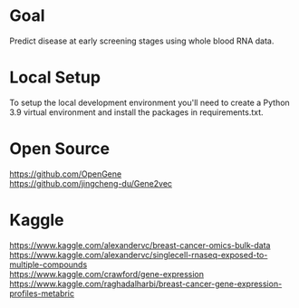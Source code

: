 # Goal
Predict disease at early screening stages using whole blood RNA data.

# Local Setup
To setup the local development environment you'll need to create a Python 3.9 virtual environment and install the packages in requirements.txt.

# Open Source
https://github.com/OpenGene <br>
https://github.com/jingcheng-du/Gene2vec 

# Kaggle
https://www.kaggle.com/alexandervc/breast-cancer-omics-bulk-data <br>
https://www.kaggle.com/alexandervc/singlecell-rnaseq-exposed-to-multiple-compounds <br>
https://www.kaggle.com/crawford/gene-expression <br>
https://www.kaggle.com/raghadalharbi/breast-cancer-gene-expression-profiles-metabric 
